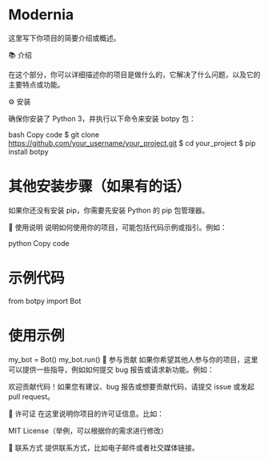 # Modernia

这里写下你项目的简要介绍或概述。

📚 介绍

在这个部分，你可以详细描述你的项目是做什么的，它解决了什么问题，以及它的主要特点或功能。

⚙️ 安装

确保你安装了 Python 3，并执行以下命令来安装 botpy 包：

bash
Copy code
$ git clone https://github.com/your_username/your_project.git
$ cd your_project
$ pip install botpy
# 其他安装步骤（如果有的话）
如果你还没有安装 pip，你需要先安装 Python 的 pip 包管理器。

🚀 使用说明
说明如何使用你的项目，可能包括代码示例或指引。例如：

python
Copy code
# 示例代码
from botpy import Bot

# 使用示例
my_bot = Bot()
my_bot.run()
🤝 参与贡献
如果你希望其他人参与你的项目，这里可以提供一些指导，例如如何提交 bug 报告或请求新功能。例如：

欢迎贡献代码！如果您有建议、bug 报告或想要贡献代码，请提交 issue 或发起 pull request。

📝 许可证
在这里说明你项目的许可证信息。比如：

MIT License（举例，可以根据你的需求进行修改）

📧 联系方式
提供联系方式，比如电子邮件或者社交媒体链接。
